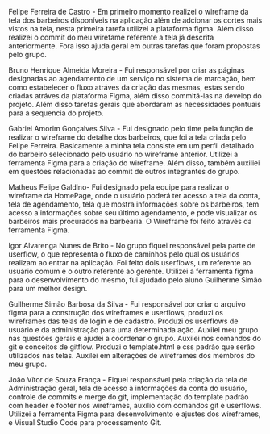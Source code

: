 Felipe Ferreira de Castro - Em primeiro momento realizei o wireframe da tela dos barbeiros dísponíveis na aplicação além de adcionar os cortes mais vistos na tela,
nesta primeira tarefa utilizei a plataforma figma. Além disso realizei o commit do meu wirefame referente a tela já descrita anteriormente. Fora isso ajuda geral 
em outras tarefas que foram propostas pelo grupo.

Bruno Henrique Almeida Moreira - Fui responsável por criar as páginas designadas ao agendamento de um serviço no sistema de marcação, bem como estabelecer o fluxo atráves da criação das mesmas, estas sendo criadas atráves da plataforma Figma, além disso commitá-las na develop do projeto. Além disso tarefas gerais que abordaram as necessidades pontuais para a sequencia do projeto.

Gabriel Amorim Gonçalves Silva - Fui designado pelo time pela função de realizar o wireframe do detalhe dos barbeiros, que foi a tela criada pelo Felipe Ferreira. Basicamente a minha tela consiste em um perfil detalhado do barbeiro selecionado pelo usuário no wireframe anterior. Utilizei a ferramenta Figma para a criação do wireframe. Além disso, também auxiliei em questões relacionadas ao commit de outros integrantes do grupo.

Matheus Felipe Galdino- Fui designado pela equipe para realizar o wireframe da HomePage, onde o usuário poderá ter acesso a tela da conta, tela de agendamento, tela que mostra informações sobre os barbeiros, tem acesso a informações sobre seu último agendamento, e pode visualizar os barbeiros mais procurados na barbearia. O Wireframe foi feito através da ferramenta Figma. 

Igor Alvarenga Nunes de Brito - No grupo fiquei responsável pela parte de userflow, o que representa o fluxo de caminhos pelo qual os usuários realizam ao entrar na aplicação. Foi feito dois userflows, um referente ao usuário comum e o outro referente ao gerente. Utilizei a ferramenta figma para o desenvolvimento do mesmo, fui ajudado pelo aluno Guilherme Simão para um melhor design.  

Guilherme Simão Barbosa da Silva - Fui responsável por criar o arquivo figma para a construção dos wireframes e userflows, produzi os wireframes das telas de login e de cadastro. Produzi os userflows de usuário e da administração para uma determinada ação. Auxilei meu grupo nas questões gerais e ajudei a coordenar o grupo. Auxilei nos comandos do git e conceitos de gitflow. Produzi o template.html e css padrão que serão utilizados nas telas. Auxilei em alterações de wireframes dos membros do meu grupo.

João Vítor de Souza França - Fiquei responsável pela criação da tela de Administração geral, tela de acesso à informações da conta do usuário, controle de commits e merge do git, implementação do template padrão com header e footer nos wireframes, auxílio com comandos git e userflows. Utilizei a ferramenta Figma para desenvolvimento e ajustes dos wireframes, e Visual Studio Code para processamento Git.
